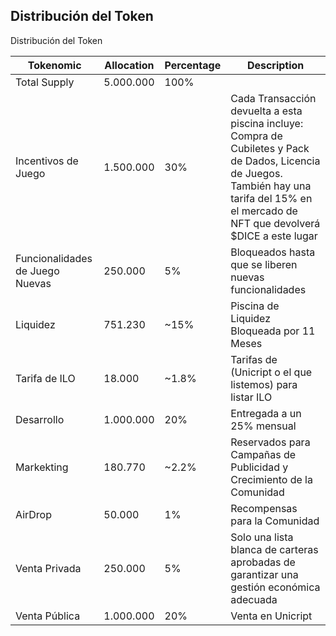 ## Distribución del Token




Distribución del Token

| Tokenomic | Allocation | Percentage | Description |
| --- | --- | --- | --- |
| Total Supply | 5.000.000 | 100% |  |
| Incentivos de Juego | 1.500.000 | 30% | Cada Transacción devuelta a esta piscina incluye: Compra de Cubiletes y Pack de Dados, Licencia de Juegos. También hay una tarifa del 15% en el mercado de NFT que devolverá $DICE a este lugar |
| Funcionalidades de Juego Nuevas | 250.000 | 5% | Bloqueados hasta que se liberen nuevas funcionalidades |
| Liquidez | 751.230 | ~15% | Piscina de Liquidez Bloqueada por 11 Meses |
| Tarifa de ILO | 18.000 | ~1.8% | Tarifas de (Unicript o  el que listemos) para listar ILO |
| Desarrollo | 1.000.000 | 20% | Entregada a  un 25% mensual |
| Markekting | 180.770 | ~2.2% | Reservados para Campañas de Publicidad y Crecimiento de la Comunidad |
| AirDrop | 50.000 | 1% | Recompensas para la Comunidad |
| Venta Privada | 250.000 | 5% | Solo una lista blanca de carteras aprobadas de garantizar una gestión económica adecuada |
| Venta Pública | 1.000.000 | 20% | Venta en Unicript |